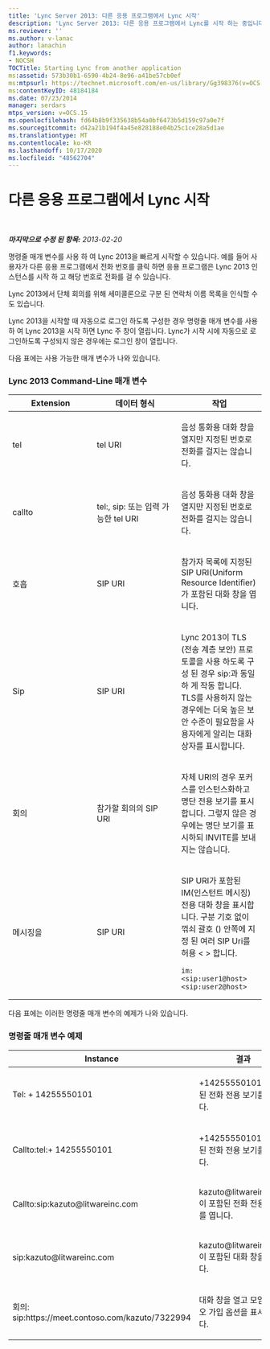 ```yaml
---
title: 'Lync Server 2013: 다른 응용 프로그램에서 Lync 시작'
description: 'Lync Server 2013: 다른 응용 프로그램에서 Lync를 시작 하는 중입니다.'
ms.reviewer: ''
ms.author: v-lanac
author: lanachin
f1.keywords:
- NOCSH
TOCTitle: Starting Lync from another application
ms:assetid: 573b30b1-6590-4b24-8e96-a41be57cb0ef
ms:mtpsurl: https://technet.microsoft.com/en-us/library/Gg398376(v=OCS.15)
ms:contentKeyID: 48184184
ms.date: 07/23/2014
manager: serdars
mtps_version: v=OCS.15
ms.openlocfilehash: fd64b8b9f335638b54a0bf6473b5d159c97a0e7f
ms.sourcegitcommit: d42a21b194f4a45e828188e04b25c1ce28a5d1ae
ms.translationtype: MT
ms.contentlocale: ko-KR
ms.lasthandoff: 10/17/2020
ms.locfileid: "48562704"
---
```

# <a name="starting-lync-from-another-application"></a>다른 응용 프로그램에서 Lync 시작

<div data-xmlns="http://www.w3.org/1999/xhtml">

<div class="topic" data-xmlns="http://www.w3.org/1999/xhtml" data-msxsl="urn:schemas-microsoft-com:xslt" data-cs="https://msdn.microsoft.com/">

<div data-asp="https://msdn2.microsoft.com/asp">



</div>

<div id="mainSection">

<div id="mainBody">

<span> </span>

_**마지막으로 수정 된 항목:** 2013-02-20_

명령줄 매개 변수를 사용 하 여 Lync 2013을 빠르게 시작할 수 있습니다. 예를 들어 사용자가 다른 응용 프로그램에서 전화 번호를 클릭 하면 응용 프로그램은 Lync 2013 인스턴스를 시작 하 고 해당 번호로 전화를 걸 수 있습니다.

Lync 2013에서 단체 회의를 위해 세미콜론으로 구분 된 연락처 이름 목록을 인식할 수도 있습니다.

Lync 2013을 시작할 때 자동으로 로그인 하도록 구성한 경우 명령줄 매개 변수를 사용 하 여 Lync 2013을 시작 하면 Lync 주 창이 열립니다. Lync가 시작 시에 자동으로 로그인하도록 구성되지 않은 경우에는 로그인 창이 열립니다.

다음 표에는 사용 가능한 매개 변수가 나와 있습니다.

### <a name="lync-2013-command-line-parameters"></a>Lync 2013 Command-Line 매개 변수

<table>
<colgroup>
<col style="width: 33%" />
<col style="width: 33%" />
<col style="width: 33%" />
</colgroup>
<thead>
<tr class="header">
<th>Extension</th>
<th>데이터 형식</th>
<th>작업</th>
</tr>
</thead>
<tbody>
<tr class="odd">
<td><p>tel</p></td>
<td><p>tel URI</p></td>
<td><p>음성 통화용 대화 창을 열지만 지정된 번호로 전화를 걸지는 않습니다.</p></td>
</tr>
<tr class="even">
<td><p>callto</p></td>
<td><p>tel:, sip: 또는 입력 가능한 tel URI</p></td>
<td><p>음성 통화용 대화 창을 열지만 지정된 번호로 전화를 걸지는 않습니다.</p></td>
</tr>
<tr class="odd">
<td><p>호흡</p></td>
<td><p>SIP URI</p></td>
<td><p>참가자 목록에 지정된 SIP URI(Uniform Resource Identifier)가 포함된 대화 창을 엽니다.</p></td>
</tr>
<tr class="even">
<td><p>Sip</p></td>
<td><p>SIP URI</p></td>
<td><p>Lync 2013이 TLS (전송 계층 보안) 프로토콜을 사용 하도록 구성 된 경우 sip:과 동일 하 게 작동 합니다. TLS를 사용하지 않는 경우에는 더욱 높은 보안 수준이 필요함을 사용자에게 알리는 대화 상자를 표시합니다.</p></td>
</tr>
<tr class="odd">
<td><p>회의</p></td>
<td><p>참가할 회의의 SIP URI</p></td>
<td><p>자체 URI의 경우 포커스를 인스턴스화하고 명단 전용 보기를 표시합니다. 그렇지 않은 경우에는 명단 보기를 표시하되 INVITE를 보내지는 않습니다.</p></td>
</tr>
<tr class="even">
<td><p>메시징을</p></td>
<td><p>SIP URI</p></td>
<td><p>SIP URI가 포함된 IM(인스턴트 메시징) 전용 대화 창을 표시합니다. 구분 기호 없이 꺾쇠 괄호 () 안쪽에 지정 된 여러 SIP Uri를 허용 &lt; &gt; 합니다.</p>
<pre><code>im:&lt;sip:user1@host&gt;&lt;sip:user2@host&gt;</code></pre></td>
</tr>
</tbody>
</table>


다음 표에는 이러한 명령줄 매개 변수의 예제가 나와 있습니다.

### <a name="command-line-parameter-examples"></a>명령줄 매개 변수 예제

<table>
<colgroup>
<col style="width: 50%" />
<col style="width: 50%" />
</colgroup>
<thead>
<tr class="header">
<th>Instance</th>
<th>결과</th>
</tr>
</thead>
<tbody>
<tr class="odd">
<td><p>Tel: + 14255550101</p></td>
<td><p>+14255550101이 포함된 전화 전용 보기를 엽니다.</p></td>
</tr>
<tr class="even">
<td><p>Callto:tel:+ 14255550101</p></td>
<td><p>+14255550101이 포함된 전화 전용 보기를 엽니다.</p></td>
</tr>
<tr class="odd">
<td><p>Callto:sip:kazuto@litwareinc.com</p></td>
<td><p>kazuto@litwareinc.com이 포함된 전화 전용 보기를 엽니다.</p></td>
</tr>
<tr class="even">
<td><p>sip:kazuto@litwareinc.com</p></td>
<td><p>kazuto@litwareinc.com이 포함된 대화 창을 엽니다.</p></td>
</tr>
<tr class="odd">
<td><p>회의: sip:https://meet.contoso.com/kazuto/7322994</p></td>
<td><p>대화 창을 열고 모임 오디오 가입 옵션을 표시 합니다.</p></td>
</tr>
</tbody>
</table>


</div>

<span> </span>

</div>

</div>

</div>

